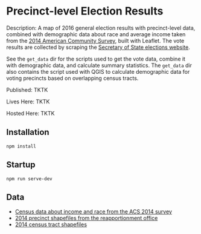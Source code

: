 Precinct-level Election Results
===============================
Description: A map of 2016 general election results with precinct-level data, combined with demographic data about race and average income taken from the [2014 American Community Survey](http://factfinder.census.gov/faces/nav/jsf/pages/index.xhtml), built with Leaflet. The vote results are collected by scraping the [Secretary of State elections website](http://results.enr.clarityelections.com/GA/62848/174629/en/md_data.html?cid=30310&). 

See the `get_data` dir for the scripts used to get the vote data, combine it with demographic data, and calculate summary statistics. The `get_data` dir also contains the script used with QGIS to calculate demographic data for voting precincts based on overlapping census tracts.

Published: TKTK

Lives Here: TKTK

Hosted Here: TKTK

Installation
---
`npm install`

Startup
---
`npm run serve-dev`

Data
---
* [Census data about income and race from the ACS 2014 survey](http://factfinder.census.gov/faces/nav/jsf/pages/index.xhtml)
* [2014 precinct shapefiles from the reapportionment office](http://www.legis.ga.gov/Joint/reapportionment/en-US/default.aspx)
* [2014 census tract shapefiles](ftp://ftp2.census.gov/geo/tiger/TIGER2014/TRACT/)
